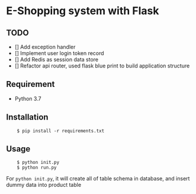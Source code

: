 # E-Shopping system with Flask

## TODO
- [] Add exception handler
- [] Implement user login token record
- [] Add Redis as session data store
- [] Refactor api router, used flask blue print to build application structure 
## Requirement

- Python 3.7

## Installation

        $ pip install -r requirements.txt

## Usage

        $ python init.py
        $ python run.py


For `python init.py`, it will create all of table schema in database, and insert dummy data into product table
